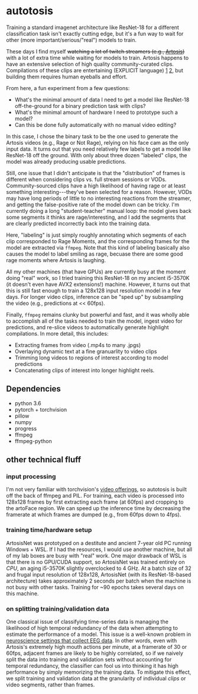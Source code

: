 # autotosis
Training a standard imagenet architecture like ResNet-18 for a different classification task isn't exactly cutting edge, but it's a fun way to wait for other (more important/serious/"real") models to train.

These days I find myself ~~watching a lot of twitch streamers (e.g., [Artosis](twitch.tv/artosis))~~ with a lot of extra time while waiting for models to train.
Artosis happens to have an extensive selection of high quality community-curated clips.
Compilations of these clips are entertaining (EXPLICIT language) [1](https://www.youtube.com/watch?v=ykvlpUbGy6w) [2](https://www.youtube.com/watch?v=bBevrkgI5uc), but building them requires human eyeballs and effort.

From here, a fun experiment from a few questions:
- What's the minimal amount of data I need to get a model like ResNet-18 off-the-ground for a binary prediction task with clips?
- What's the minimal amount of hardware I need to prototype such a model?
- Can this be done fully automatically with no manual video editing?

In this case, I chose the binary task to be the one used to generate the Artosis videos (e.g., Rage or Not Rage), relying on his face cam as the only input data.
It turns out that you need relatively few labels to get a model like ResNet-18 off the ground.
With only about three dozen "labeled" clips, the model was already producing usable predictions.

Still, one issue that I didn't anticipate is that the "distribution" of frames is different when considering clips vs. full stream sessions or VODs.
Community-sourced clips have a high likelihood of having rage or at least something interesting---they've been selected for a reason.
However, VODs may have long periods of little to no interesting reactions from the streamer, and getting the false-positive rate of the model down can be tricky.
I'm currently doing a long "student-teacher" manual loop: the model gives back some segments it thinks are rage/interesting, and I add the segments that are clearly predicted incorrectly back into the training data.

Here, "labeling" is just simply roughly annotating which segments of each clip corresponded to Rage Moments, and the corresponding frames for the model are extracted via `ffmpeg`.
Note that this kind of labeling basically also causes the model to label smiling as rage, becuase there are some good rage moments where Artosis is laughing.


All my other machines (that have GPUs) are currently busy at the moment doing "real" work, so I tried training this ResNet-18 on my ancient i5-3570K (it doesn't even have AVX2 extensions!) machine.
However, it turns out that this is still fast enough to train a 128x128 input resolution model in a few days.
For longer video clips, inference can be "sped up" by subsampling the video (e.g., predictions at << 60fps).


Finally, `ffmpeg` remains clunky but powerful and fast, and it was wholly able to accomplish all of the tasks needed to train the model, ingest video for predictions, and re-slice videos to automatically generate highlight compilations.
In more detail, this includes:
- Extracting frames from video (.mp4s to many .jpgs)
- Overlaying dynamic text at a fine granuarlity to video clips
- Trimming long videos to regions of interest according to model predictions
- Concatenating clips of interest into longer highlight reels.

## Dependencies
- python 3.6
- pytorch + torchvision
- pillow
- numpy
- progress
- ffmpeg
- ffmpeg-python

## other technical fluff
### input processing
I'm not very familiar with torchvision's [video offerings](https://pytorch.org/docs/stable/torchvision/io.html), so autotosis is built off the back of ffmpeg and PIL.
For training, each video is processed into 128x128 frames by first extracting each frame (at 60fps) and cropping to the artoFace region.
We can speed up the inference time by decreasing the framerate at which frames are dumped (e.g., from 60fps down to 4fps).

### training time/hardware setup
ArtosisNet was prototyped on a destitute and ancient 7-year old PC running Windows + WSL.
If I had the resources, I would use another machine, but all of my lab boxes are busy with "real" work.
One major drawback of WSL is that there is no GPU/CUDA support, so ArtosisNet was trained entirely on *CPU*, an aging i5-3570K slightly overclocked to 4 GHz.
At a batch size of 32 and frugal input resolution of 128x128, ArtosisNet (with its ResNet-18-based architecture) takes approximately 2 seconds per batch when the machine is not busy with other tasks.
Training for ~90 epochs takes several days on this machine. 

### on splitting training/validation data
One classical issue of classifying time-series data is managing the likelihood of high temporal redundancy of the data when attempting to estimate the performance of a model.
This issue is a well-known problem in [neuroscience settings that collect EEG data](https://arxiv.org/abs/1812.07697).
In other words, even with Artosis's extremely high mouth actions per minute, at a framerate of 30 or 60fps, adjacent frames are likely to be highly correlated, so if we naively split the data into training and validation sets without accounting for temporal redundancy, the classifier can fool us into thinking it has high performance by simply memorizing the training data.
To mitigate this effect, we split training and validation data at the granularity of individual _clips_ or video segments, rather than frames.
